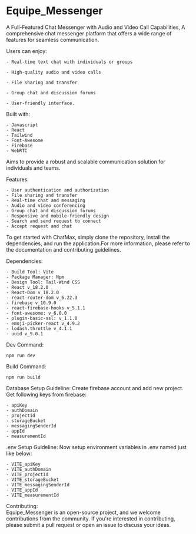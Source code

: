 # Equipe_Messenger
A Full-Featured Chat Messenger with Audio and Video Call Capabilities, A comprehensive chat messenger platform that offers a wide range of features for seamless communication. 

Users can enjoy: 

	- Real-time text chat with individuals or groups 

	- High-quality audio and video calls 
    
	- File sharing and transfer 
    
	- Group chat and discussion forums 
    
	- User-friendly interface.

Built with:

	- Javascript 
 	- React
  	- Tailwind
	- Font-Awesome 
 	- Firebase 
  	- WebRTC
   
Aims to provide a robust and scalable communication solution for individuals and teams. 

Features: 

    - User authentication and authorization 
    - File sharing and transfer  
    - Real-time chat and messaging 
    - Audio and video conferencing 
    - Group chat and discussion forums
    - Responsive and mobile-friendly design 
    - Search and send request to connect
    - Accept request and chat

To get started with ChatMax, simply clone the repository, install the dependencies, and run the application.For more information, please refer to the documentation and contributing guidelines. 

Dependencies:  

	- Build Tool: Vite
	- Package Manager: Npm
	- Design Tool: Tail-Wind CSS
	- React v_18.2.0
	- React-Dom v_18.2.0
	- react-router-dom v_6.22.3	
	- firebase v_10.9.0
	- react-firebase-hooks v_5.1.1
	- font-awesome: v_6.0.0
 	- plugin-basic-ssl: v_1.1.0
	- emoji-picker-react v_4.9.2		
	- lodash.throttle v_4.1.1
	- uuid v_9.0.1
Dev Command:

	npm run dev
Build Command:

	npm run build

Database Setup Guideline:	Create firebase account and add new project. Get following keys from firebase:

	- apiKey
	- authDomain
	- projectId
	- storageBucket
	- messagingSenderId
	- appId
	- measurementId

.env Setup Guideline:	Now setup environment variables in .env named just like below:

	- VITE_apiKey
	- VITE_authDomain
	- VITE_projectId
	- VITE_storageBucket
	- VITE_messagingSenderId
	- VITE_appId
	- VITE_measurementId

Contributing:  
    Equipe_Messenger is an open-source project, and we welcome contributions from the community. If you're interested in contributing, please submit a pull request or open an issue to discuss your ideas.
